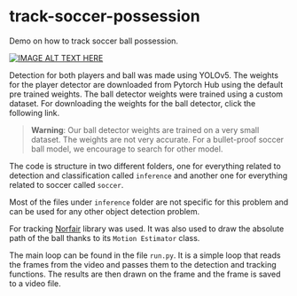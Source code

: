 # track-soccer-possession

Demo on how to track soccer ball possession.

[![IMAGE ALT TEXT HERE](https://img.youtube.com/vi/CWnlGBVaRpQ/0.jpg)](https://www.youtube.com/watch?v=CWnlGBVaRpQ)


Detection for both players and ball was made using YOLOv5. The weights for the player detector are downloaded from Pytorch Hub using the default pre trained weights. The ball detector weights were trained using a custom dataset. For downloading the weights for the ball detector, click the following link.

>__Warning__: Our ball detector weights are trained on a very small dataset. The weights are not very accurate. For a bullet-proof soccer ball model, we encourage to search for other model.

The code is structure in two different folders, one for everything related to detection and classification called `inference` and another one for everything related to soccer called `soccer`.

Most of the files under `inference` folder are not specific for this problem and can be used for any other object detection problem. 

For tracking [Norfair](https://github.com/tryolabs/norfair) library was used. It was also used to draw the absolute path of the ball thanks to its `Motion Estimator` class.

The main loop can be found in the file `run.py`. It is a simple loop that reads the frames from the video and passes them to the detection and tracking functions. The results are then drawn on the frame and the frame is saved to a video file.
